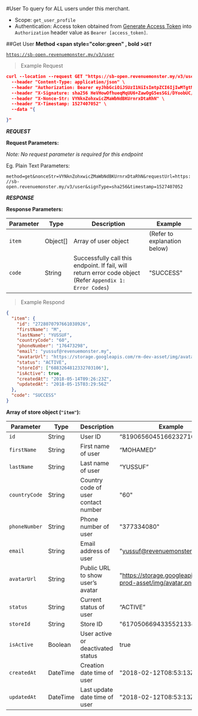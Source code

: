 #User
To query for ALL users under this merchant.

- Scope: `get_user_profile`
- Authentication: Access token obtained from [Generate Access Token](https://doc.revenuemonster.my/#66368026-71ee-4640-8ad7-208f843c6d6c) into `Authorization` header value as `Bearer [access_token]`.

##Get User
**Method <span style="color:green" , bold >`GET`</span>**

<code>https://sb-open.revenuemonster.my/v3/user</code>

> Example Request

```json
curl --location --request GET "https://sb-open.revenuemonster.my/v3/user" \
  --header "Content-Type: application/json" \
  --header "Authorization: Bearer eyJhbGciOiJSUzI1NiIsImtpZCI6IjIwMTgtMDMtMTMiLCJ0eXAiOiJKV1QifQ.eyJhdWQiOlsiKiJdLCJleHAiOjE1MjE2MjkyNTYsImlhdCI6MTUyMTYyMjA1NywiaXNzIjoiaHR0cHM6Ly9zYi1vYXV0aC5yZXZlbnVlbW9uc3Rlci5teSIsImp0aSI6IkVod0tFRTlCZFhSb1FXTmpaWE56Vkc5clpXNFF5cmYza3EzTDY4QnoiLCJuYmYiOjE1MjE2MjIwNTcsInN1YiI6IkVoUUtDRTFsY21Ob1lXNTBFSlhWemQzd3JhcVRPUklRQ2dSVmMyVnlFSXlKcUl6dnlNUFZjUSJ9.dJknY9MZHLNrKx1p7gZxS0_oA3uXLWplDU1r1dpwxIbmdB6yw4tQBTXKlWArDfKLlBDn6v22_gT5Px7sdCMj7e5M9eRoJoMnoPnslgYpmJJ5kjqAbKU7dUxKb1OzFLrvmtSK9r-FRLVtMFHioWYpwgSvSPBgZ6lAYkUyDzH7aKadFYtQcBuJR0hlq2CXtP0mzbHOeu2q6giONf3E5-XqS8lLRtuHPAbJ7_YFwo0Oe2zc6h05IOocmx_NvBVPfDBnuygTU063h70Q987MYeGDV_Os4N6N_I4b-GoHprEPtmntB1RJPrFrY28hvvoUfDHXHZVXT1GlrsozrkWV4EjbTw" \
  --header "X-Signature: sha256 HeVHowOfhueqMqUU6+ZawOgG5esSGi/DYoobUC/GUnUJqeVOtIJUpb+XzSIfaoJoraceaZE8lbjNKkM8tNCDRA==" \
  --header "X-Nonce-Str: VYNknZohxwicZMaWbNdBKUrnrxDtaRhN" \
  --header "X-Timestamp: 1527407052" \
  --data "{

}"
```

**_REQUEST_**

<strong>Request Parameters:</strong>

_Note: No request parameter is required for this endpoint_

Eg. Plain Text Parameters:

`method=get&nonceStr=VYNknZohxwicZMaWbNdBKUrnrxDtaRhN&requestUrl=https://sb-open.revenuemonster.my/v3/user&signType=sha256&timestamp=1527407052`

**_RESPONSE_**

<strong>Response Parameters:</strong>

| Parameter         | Type     | Description                                                                                               | Example                      |
| ----------------- | -------- | --------------------------------------------------------------------------------------------------------- | ---------------------------- |
| <code>item</code> | Object[] | Array of user object                                                                                      | (Refer to explanation below) |
| <code>code</code> | String   | Successfully call this endpoint. If fail, will return error code object (Refer `Appendix 1: Error Codes`) | "SUCCESS"                    |

> Example Respond

```json
{
  "item": {
    "id": "2728070797661038926",
    "firstName": "M",
    "lastName": "YUSSUF",
    "countryCode": "60",
    "phoneNumber": "176473298",
    "email": "yussuf@revenuemonster.my",
    "avatarUrl": "https://storage.googleapis.com/rm-dev-asset/img/avatar.png",
    "status": "ACTIVE",
    "storeId": ["6883264812332703106"],
    "isActive": true,
    "createdAt": "2018-05-14T09:26:23Z",
    "updatedAt": "2018-05-15T03:29:56Z"
  },
  "code": "SUCCESS"
}
```

<strong>Array of store object (`"item"`):</strong>

| Parameter                | Type     | Description                         | Example                                                       |
| ------------------------ | -------- | ----------------------------------- | ------------------------------------------------------------- |
| <code>id</code>          | String   | User ID                             | “8190656045166232716”                                         |
| <code>firstName</code>   | String   | First name of user                  | “MOHAMED”                                                     |
| <code>lastName</code>    | String   | Last name of user                   | “YUSSUF”                                                      |
| <code>countryCode</code> | String   | Country code of user contact number | "60"                                                          |
| <code>phoneNumber</code> | String   | Phone number of user                | "377334080"                                                   |
| <code>email</code>       | String   | Email address of user               | "yussuf@revenuemonster.my"                                    |
| <code>avatarUrl</code>   | String   | Public URL to show user’s avatar    | "https://storage.googleapis.com/rm-prod-asset/img/avatar.png" |
| <code>status</code>      | String   | Current status of user              | “ACTIVE”                                                      |
| <code>storeId</code>     | String   | Store ID                            | "6170506694335521334"                                         |
| <code>isActive</code>    | Boolean  | User active or deactivated status   | true                                                          |
| <code>createdAt</code>   | DateTime | Creation date time of user          | "2018-02-12T08:53:13Z"                                        |
| <code>updatedAt</code>   | DateTime | Last update date time of user       | "2018-02-12T08:53:13Z"                                        |
